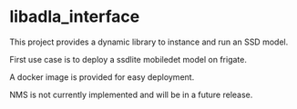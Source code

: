 # libadla_interface

This project provides a dynamic library to instance and run an SSD model.

First use case is to deploy a ssdlite mobiledet model on frigate.

A docker image is provided for easy deployment.

NMS is not currently implemented and will be in a future release.
